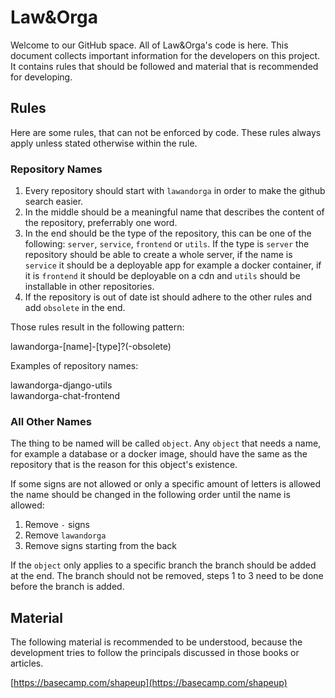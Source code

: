 # Law&Orga

Welcome to our GitHub space. All of Law&Orga's code is here. This document collects important information for the developers on this project. It contains rules that should be followed and material that is recommended for developing.

## Rules

Here are some rules, that can not be enforced by code. These rules always apply unless stated otherwise within the rule.

### Repository Names

1. Every repository should start with `lawandorga` in order to make the github search easier.
2. In the middle should be a meaningful name that describes the content of the repository, preferrably one word.
3. In the end should be the type of the repository, this can be one of the following: `server`, `service`, `frontend` or `utils`. If the type is `server` the repository should be able to create a whole server, if the name is `service` it should be a deployable app for example a docker container, if it is `frontend` it should be deployable on a cdn and `utils` should be installable in other repositories.
4. If the repository is out of date ist should adhere to the other rules and add `obsolete` in the end.

Those rules result in the following pattern:

lawandorga-[name]-[type]?(-obsolete)

Examples of repository names:

lawandorga-django-utils \
lawandorga-chat-frontend

### All Other Names

The thing to be named will be called `object`. Any `object` that needs a name, for example a database or a docker image, should have the same as the repository that is the reason for this object's existence.  

If some signs are not allowed or only a specific amount of letters is allowed the name should be changed in the following order until the name is allowed:

1. Remove `-` signs
2. Remove `lawandorga`
3. Remove signs starting from the back

If the `object` only applies to a specific branch the branch should be added at the end. The branch should not be removed, steps 1 to 3 need to be done before the branch is added.

## Material

The following material is recommended to be understood, because the development tries to follow the principals discussed in those books or articles.

[https://basecamp.com/shapeup](https://basecamp.com/shapeup)


